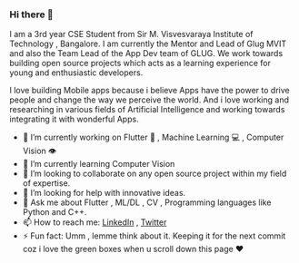 ### Hi there 👋

I am a 3rd year CSE Student from Sir M. Visvesvaraya Institute of Technology , Bangalore. I am currently the Mentor and Lead of Glug MVIT and also the Team Lead of the App Dev team of GLUG. We work towards building open source projects which acts as a learning experience for young and enthusiastic developers.  

I love building Mobile apps because i believe Apps have the power to drive people and change the way we perceive the world. And i love working and researching in various fields of Artificial Intelligence and working towards integrating it with wonderful Apps.

- 🔭 I’m currently working on Flutter :iphone: , Machine Learning :computer: , Computer Vision :eye:
- 🌱 I’m currently learning Computer Vision
- 👯 I’m looking to collaborate on any open source project within my field of expertise.
- 🤔 I’m looking for help with innovative ideas.
- 💬 Ask me about Flutter , ML/DL , CV , Programming languages like Python and C++.
- 📫 How to reach me: [LinkedIn](https://www.linkedin.com/in/aswin-gopinathan-69556716a/) , [Twitter](https://twitter.com/GopinathanAswin) 
- ⚡ Fun fact: Umm , lemme think about it. Keeping it for the next commit coz i love the green boxes when u scroll down this page :heart:

